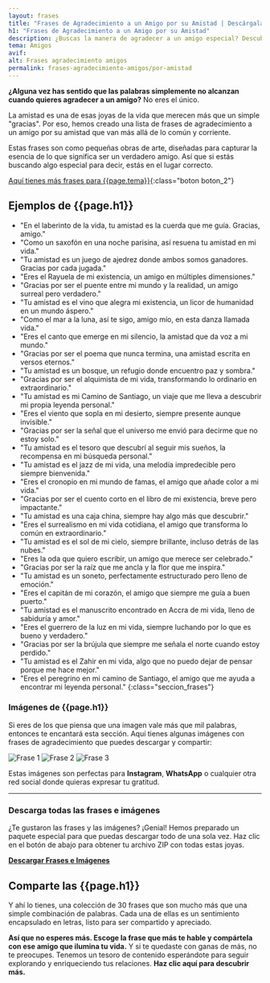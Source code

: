 ```yaml
---
layout: frases
title: "Frases de Agradecimiento a un Amigo por su Amistad | Descárgalas"
h1: "Frases de Agradecimiento a un Amigo por su Amistad"
description: ¿Buscas la manera de agradecer a un amigo especial? Descubre frases que tocan el alma. ¡Haz clic y emociona a tus amigos!
tema: Amigos
avif: 
alt: Frases agradecimiento amigos
permalink: frases-agradecimiento-amigos/por-amistad
---
```

**¿Alguna vez has sentido que las palabras simplemente no alcanzan cuando quieres agradecer a un amigo?** No eres el único.

La amistad es una de esas joyas de la vida que merecen más que un simple "gracias". Por eso, hemos creado una lista de frases de agradecimiento a un amigo por su amistad que van más allá de lo común y corriente.

Estas frases son como pequeñas obras de arte, diseñadas para capturar la esencia de lo que significa ser un verdadero amigo. Así que si estás buscando algo especial para decir, estás en el lugar correcto.

[Aquí tienes más frases para {{page.tema}}]({{'frases-agradecimiento-amigos'|relative_url}}){:class="boton boton_2"}

## Ejemplos de {{page.h1}}

- "En el laberinto de la vida, tu amistad es la cuerda que me guía. Gracias, amigo."
- "Como un saxofón en una noche parisina, así resuena tu amistad en mi vida."
- "Tu amistad es un juego de ajedrez donde ambos somos ganadores. Gracias por cada jugada."
- "Eres el Rayuela de mi existencia, un amigo en múltiples dimensiones."
- "Gracias por ser el puente entre mi mundo y la realidad, un amigo surreal pero verdadero."
- "Tu amistad es el vino que alegra mi existencia, un licor de humanidad en un mundo áspero."
- "Como el mar a la luna, así te sigo, amigo mío, en esta danza llamada vida."
- "Eres el canto que emerge en mi silencio, la amistad que da voz a mi mundo."
- "Gracias por ser el poema que nunca termina, una amistad escrita en versos eternos."
- "Tu amistad es un bosque, un refugio donde encuentro paz y sombra."
- "Gracias por ser el alquimista de mi vida, transformando lo ordinario en extraordinario."
- "Tu amistad es mi Camino de Santiago, un viaje que me lleva a descubrir mi propia leyenda personal."
- "Eres el viento que sopla en mi desierto, siempre presente aunque invisible."
- "Gracias por ser la señal que el universo me envió para decirme que no estoy solo."
- "Tu amistad es el tesoro que descubrí al seguir mis sueños, la recompensa en mi búsqueda personal."
- "Tu amistad es el jazz de mi vida, una melodía impredecible pero siempre bienvenida."
- "Eres el cronopio en mi mundo de famas, el amigo que añade color a mi vida."
- "Gracias por ser el cuento corto en el libro de mi existencia, breve pero impactante."
- "Tu amistad es una caja china, siempre hay algo más que descubrir."
- "Eres el surrealismo en mi vida cotidiana, el amigo que transforma lo común en extraordinario."
- "Tu amistad es el sol de mi cielo, siempre brillante, incluso detrás de las nubes."
- "Eres la oda que quiero escribir, un amigo que merece ser celebrado."
- "Gracias por ser la raíz que me ancla y la flor que me inspira."
- "Tu amistad es un soneto, perfectamente estructurado pero lleno de emoción."
- "Eres el capitán de mi corazón, el amigo que siempre me guía a buen puerto."
- "Tu amistad es el manuscrito encontrado en Accra de mi vida, lleno de sabiduría y amor."
- "Eres el guerrero de la luz en mi vida, siempre luchando por lo que es bueno y verdadero."
- "Gracias por ser la brújula que siempre me señala el norte cuando estoy perdido."
- "Tu amistad es el Zahir en mi vida, algo que no puedo dejar de pensar porque me hace mejor."
- "Eres el peregrino en mi camino de Santiago, el amigo que me ayuda a encontrar mi leyenda personal."
{:class="seccion_frases"}

### Imágenes de {{page.h1}}

Si eres de los que piensa que una imagen vale más que mil palabras, entonces te encantará esta sección. Aquí tienes algunas imágenes con frases de agradecimiento que puedes descargar y compartir:

![Frase 1](url-de-la-imagen-1)
![Frase 2](url-de-la-imagen-2)
![Frase 3](url-de-la-imagen-3)

Estas imágenes son perfectas para **Instagram**, **WhatsApp** o cualquier otra red social donde quieras expresar tu gratitud.

---

### Descarga todas las frases e imágenes

¿Te gustaron las frases y las imágenes? ¡Genial! Hemos preparado un paquete especial para que puedas descargar todo de una sola vez. Haz clic en el botón de abajo para obtener tu archivo ZIP con todas estas joyas.

[**Descargar Frases e Imágenes**](url-de-descarga)

## Comparte las {{page.h1}}

Y ahí lo tienes, una colección de 30 frases que son mucho más que una simple combinación de palabras. Cada una de ellas es un sentimiento encapsulado en letras, listo para ser compartido y apreciado.

**Así que no esperes más. Escoge la frase que más te hable y compártela con ese amigo que ilumina tu vida.** Y si te quedaste con ganas de más, no te preocupes. Tenemos un tesoro de contenido esperándote para seguir explorando y enriqueciendo tus relaciones. **Haz clic aquí para descubrir más.**
